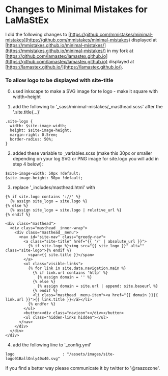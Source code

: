 # Changes to Minimal Mistakes for LaMaStEx
I did the following changes to [https://github.com/mmistakes/minimal-mistakes](https://github.com/mmistakes/minimal-mistakes) displayed at [https://mmistakes.github.io/minimal-mistakes/](https://mmistakes.github.io/minimal-mistakes/) 
in my fork at [https://github.com/lamastex/lamastex.github.io](https://github.com/lamastex/lamastex.github.io) displayed at [https://lamastex.github.io/](https://lamastex.github.io/).

### To allow logo to be displayed with site-title

0. used inkscape to make a SVG image for te logo - make it square with width=height

1. add the following to '_sass/minimal-mistakes/_masthead.scss' after the '.site.title{...}' 
```
.site-logo {
  width: $site-image-width;
  height: $site-image-height;
  margin-right: 0.5rem;
  border-radius: 50%;
}

```

2. added these variable to _variables.scss (make this 30px or smaller depending on your log SVG or PNG image for site.logo you will add in step 4 below):
```
$site-image-width: 50px !default;
$site-image-height: 50px !default;
```

3. replace '_includes/masthead.html' with
```
{% if site.logo contains '://' %}
  {% assign site_logo = site.logo %}
{% else %}
  {% assign site_logo = site.logo | relative_url %}
{% endif %}

<div class="masthead">
  <div class="masthead__inner-wrap">
    <div class="masthead__menu">
      <nav id="site-nav" class="greedy-nav">
        <a class="site-title" href="{{ '/' | absolute_url }}">
          {% if site.logo %}<img src="{{ site_logo }}" alt="" class="site-logo">{% endif %}
          <span>{{ site.title }}</span>
        </a>
        <ul class="visible-links">
          {% for link in site.data.navigation.main %}
            {% if link.url contains 'http' %}
              {% assign domain = '' %}
            {% else %}
              {% assign domain = site.url | append: site.baseurl %}
            {% endif %}
            <li class="masthead__menu-item"><a href="{{ domain }}{{ link.url }}">{{ link.title }}</a></li>
          {% endfor %}
        </ul>
        <button><div class="navicon"></div></button>
        <ul class="hidden-links hidden"></ul>
      </nav>
    </div>
  </div>
</div>
```

4. add the following line to '_config.yml'
```
logo                     : "/assets/images/site-logo01BallOnly40x40.svg"
```

If you find a better way please communicate it by twitter to '@raazozone'.

